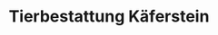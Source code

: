 ---
title: "Tierbestattung Käferstein"
url: /nordhausen/tierbestattung-kaeferstein/
shop: Bestattungen
---